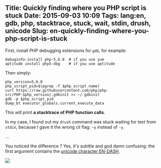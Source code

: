 Title: Quickly finding where you PHP script is stuck
Date: 2015-09-03 10:09
Tags: lang:en, gdb, php, stacktrace, stuck, wait, stdin, drush, unicode
Slug: en-quickly-finding-where-you-php-script-is-stuck
---
First, install PHP debugging extensions for `gdb`, for example:
```
debuginfo-install php-5.6.8  # if you use yum
aptitude install php5-dbg    # if you use aptitude
```

Then simply:
```
php_version=5.6.8
php_script_pid=$(pgrep -f $php_script_name)
curl https://raw.githubusercontent.com/php/php-src/PHP-$php_version/.gdbinit >> ~/.gdbinit
gdb -p $php_script_pid
dump_bt executor_globals.current_execute_data
```

This will print **a stacktrace of PHP function calls**.

In my case, I found out my `drush` command was stuck waiting for text from `stdin`, because I gave it the wrong cli flag: `–y` instead of `-y`.

...

You noticed the difference ?
Yes, it's subttle and god damn confusing: the first argument contains the [unicode character EN-DASH](http://www.fileformat.info/info/unicode/char/2013/index.htm).

<img src="https://chezsoi.org/lucas/wwcb/photos/cereal-guy-cereal-guy-spitting.png">